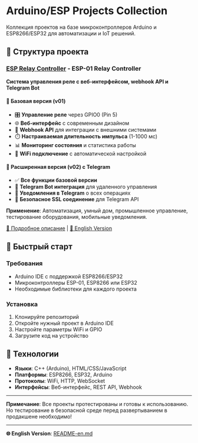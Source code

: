 # Arduino/ESP Projects Collection

Коллекция проектов на базе микроконтроллеров Arduino и ESP8266/ESP32 для автоматизации и IoT решений.

## 📁 Структура проекта

### [ESP Relay Controller](./ESP%20Relay%20Controller/) - ESP-01 Relay Controller
**Система управления реле с веб-интерфейсом, webhook API и Telegram Bot**

#### 🔧 Базовая версия (v01)
- 🎛️ **Управление реле** через GPIO0 (Pin 5)
- 🌐 **Веб-интерфейс** с современным дизайном
- 🔗 **Webhook API** для интеграции с внешними системами
- ⏱️ **Настраиваемая длительность импульса** (1-1000 мс)
- 📊 **Мониторинг состояния** и статистика работы
- 📶 **WiFi подключение** с автоматической настройкой

#### 🤖 Расширенная версия (v02) с Telegram
- ✅ **Все функции базовой версии**
- 🤖 **Telegram Bot интеграция** для удаленного управления
- 📱 **Уведомления в Telegram** о всех операциях
- 🔐 **Безопасное SSL соединение** для Telegram API

**Применение**: Автоматизация, умный дом, промышленное управление, тестирование оборудования, мобильные уведомления.

[📖 Подробное описание](./ESP%20Relay%20Controller/README.md) | [📖 English Version](./ESP%20Relay%20Controller/README-en.md)

## 🚀 Быстрый старт

### Требования
- Arduino IDE с поддержкой ESP8266/ESP32
- Микроконтроллеры ESP-01, ESP8266 или ESP32
- Необходимые библиотеки для каждого проекта

### Установка
1. Клонируйте репозиторий
2. Откройте нужный проект в Arduino IDE
3. Настройте параметры WiFi и GPIO
4. Загрузите код на устройство

## 🔧 Технологии

- **Языки**: C++ (Arduino), HTML/CSS/JavaScript
- **Платформы**: ESP8266, ESP32, Arduino
- **Протоколы**: WiFi, HTTP, WebSocket
- **Интерфейсы**: Веб-интерфейс, REST API, Webhook

---

**Примечание**: Все проекты протестированы и готовы к использованию. Но тестирование в безопасной среде перед развертыванием в продакшене необходимо!

---

**🌐 English Version**: [README-en.md](./README-en.md)
